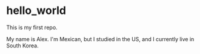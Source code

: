 # hello_world
This is my first repo.

My name is Alex. I'm Mexican, but I studied in the US, and I currently live in South Korea.
